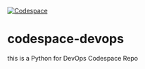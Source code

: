 [![Codespace](https://github.com/wanglanrixitroy/codespace-devops/actions/workflows/main.yml/badge.svg)](https://github.com/wanglanrixitroy/codespace-devops/actions/workflows/main.yml)

# codespace-devops
this is a Python for DevOps Codespace Repo

